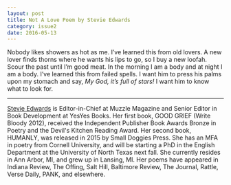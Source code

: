```yaml
---
layout: post
title: Not A Love Poem by Stevie Edwards
category: issue2
date: 2016-05-13
---
```


Nobody likes showers as hot as me. I’ve learned this from old lovers. A new lover finds thorns where he wants his lips to go, so I buy a new loofah. Scour the past until I’m good meat. In the morning I am a body and at night I am a body. I’ve learned this from failed spells. I want him to press his palms upon my stomach and say, *My God, it’s full of stars!* I want him to know what to look for.

___

[Stevie Edwards](www.stevietheclumsy.com) is Editor-in-Chief at Muzzle Magazine and Senior Editor in Book Development at YesYes Books. Her first book, GOOD GRIEF (Write Bloody 2012), received the Independent Publisher Book Awards Bronze in Poetry and the Devil's Kitchen Reading Award. Her second book, HUMANLY, was released in 2015 by Small Doggies Press. She has an MFA in poetry from Cornell University, and will be starting a PhD in the English Department at the University of North Texas next fall. She currently resides in Ann Arbor, MI, and grew up in Lansing, MI. Her poems have appeared in Indiana Review, The Offing, Salt Hill, Baltimore Review, The Journal, Rattle, Verse Daily, PANK, and elsewhere.

